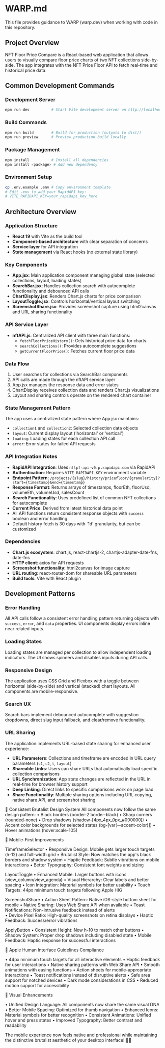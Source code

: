 # WARP.md

This file provides guidance to WARP (warp.dev) when working with code in this repository.

## Project Overview

NFT Floor Price Compare is a React-based web application that allows users to visually compare floor price charts of two NFT collections side-by-side. The app integrates with the NFT Price Floor API to fetch real-time and historical price data.

## Common Development Commands

### Development Server
```bash
npm run dev          # Start Vite development server on http://localhost:5173
```

### Build Commands
```bash
npm run build        # Build for production (outputs to dist/)
npm run preview      # Preview production build locally
```

### Package Management
```bash
npm install          # Install all dependencies
npm install <package> # Add new dependency
```

### Environment Setup
```bash
cp .env.example .env # Copy environment template
# Edit .env to add your RapidAPI key:
# VITE_RAPIDAPI_KEY=your_rapidapi_key_here
```

## Architecture Overview

### Application Structure
- **React 19** with Vite as the build tool
- **Component-based architecture** with clear separation of concerns
- **Service layer** for API integration
- **State management** via React hooks (no external state library)

### Key Components
- **App.jsx**: Main application component managing global state (selected collections, layout, loading states)
- **SearchBar.jsx**: Handles collection search with autocomplete functionality and debounced API calls
- **ChartDisplay.jsx**: Renders Chart.js charts for price comparison
- **LayoutToggle.jsx**: Controls horizontal/vertical layout switching
- **ScreenshotShare.jsx**: Provides screenshot capture using html2canvas and URL sharing functionality

### API Service Layer
- **nftAPI.js**: Centralized API client with three main functions:
  - `fetchFloorPriceHistory()`: Gets historical price data for charts
  - `searchCollections()`: Provides autocomplete suggestions
  - `getCurrentFloorPrice()`: Fetches current floor price data

### Data Flow
1. User searches for collections via SearchBar components
2. API calls are made through the nftAPI service layer
3. App.jsx manages the response data and error states
4. ChartDisplay receives collection data and renders Chart.js visualizations
5. Layout and sharing controls operate on the rendered chart container

### State Management Pattern
The app uses a centralized state pattern where App.jsx maintains:
- `collection1` and `collection2`: Selected collection data objects
- `layout`: Current display layout ('horizontal' or 'vertical')
- `loading`: Loading states for each collection API call
- `error`: Error states for failed API requests

### API Integration Notes
- **RapidAPI Integration**: Uses `nftpf-api-v0.p.rapidapi.com` via RapidAPI
- **Authentication**: Requires `VITE_RAPIDAPI_KEY` environment variable
- **Endpoint Pattern**: `/projects/{slug}/history/pricefloor/{granularity}?start={timestamp}&end={timestamp}`
- **Response Format**: Returns arrays of timestamps, floorEth, floorUsd, volumeEth, volumeUsd, salesCount
- **Search Functionality**: Uses predefined list of common NFT collections for autocomplete
- **Current Price**: Derived from latest historical data point
- All API functions return consistent response objects with `success` boolean and error handling
- Default history fetch is 30 days with '1d' granularity, but can be customized

### Dependencies
- **Chart.js ecosystem**: chart.js, react-chartjs-2, chartjs-adapter-date-fns, date-fns
- **HTTP client**: axios for API requests
- **Screenshot functionality**: html2canvas for image capture
- **URL routing**: react-router-dom for shareable URL parameters
- **Build tools**: Vite with React plugin

## Development Patterns

### Error Handling
All API calls follow a consistent error handling pattern returning objects with `success`, `error`, and `data` properties. UI components display errors inline near related inputs.

### Loading States
Loading states are managed per collection to allow independent loading indicators. The UI shows spinners and disables inputs during API calls.

### Responsive Design
The application uses CSS Grid and Flexbox with a toggle between horizontal (side-by-side) and vertical (stacked) chart layouts. All components are mobile-responsive.

### Search UX
Search bars implement debounced autocomplete with suggestion dropdowns, direct slug input fallback, and clear/remove functionality.

### URL Sharing
The application implements URL-based state sharing for enhanced user experience:
- **URL Parameters**: Collections and timeframe are encoded in URL query parameters (`c1`, `c2`, `t`, `layout`)
- **Shareable Links**: Users can share URLs that automatically load specific collection comparisons
- **URL Synchronization**: App state changes are reflected in the URL in real-time for browser history support
- **Deep Linking**: Direct links to specific comparisons work on page load
- **Share Functionality**: Multiple sharing options including URL copying, native share API, and screenshot sharing

🎯 Consistent Brutalist Design System
All components now follow the same design pattern:
•  Black borders (border-2 border-black)
•  Sharp corners (rounded-none)
•  Drop shadows (shadow-[4px_4px_0px_#000000])
•  Accent color backgrounds for selected states (bg-[var(--accent-color)])
•  Hover animations (hover:scale-105)

📱 Mobile-First Improvements

TimeframeSelector
•  Responsive Design: Mobile gets larger touch targets (h-12) and full-width grid
•  Brutalist Style: Now matches the app's black borders and shadow system
•  Haptic Feedback: Subtle vibrations on mobile interactions
•  Better Typography: Consistent font weights and sizing

LayoutToggle 
•  Enhanced Mobile: Larger buttons with icons (view_column/view_agenda)
•  Visual Hierarchy: Clear labels and better spacing
•  Icon Integration: Material symbols for better usability
•  Touch Targets: 44px minimum touch targets following Apple HIG

ScreenshotShare
•  Action Sheet Pattern: Native iOS-style bottom sheet for mobile
•  Native Sharing: Uses Web Share API when available
•  Toast Notifications: Non-intrusive feedback instead of alerts  
•  Device Pixel Ratio: High-quality screenshots on retina displays
•  Haptic Feedback: Success/error vibrations

ApplyButton
•  Consistent Height: Now h-10 to match other buttons
•  Shadow System: Proper drop shadows including disabled state
•  Mobile Feedback: Haptic response for successful interactions

🍎 Apple Human Interface Guidelines Compliance

•  44px minimum touch targets for all interactive elements
•  Haptic feedback for user interactions
•  Native sharing patterns with Web Share API
•  Smooth animations with easing functions
•  Action sheets for mobile-appropriate interactions
•  Toast notifications instead of disruptive alerts
•  Safe area support for notched devices
•  Dark mode considerations in CSS
•  Reduced motion support for accessibility

🎨 Visual Enhancements

•  Unified Design Language: All components now share the same visual DNA
•  Better Mobile Spacing: Optimized for thumb navigation
•  Enhanced Icons: Material symbols for better recognition
•  Consistent Animations: Unified hover and press states
•  Improved Typography: Better contrast and readability

The mobile experience now feels native and professional while maintaining the distinctive brutalist aesthetic of your desktop interface! 📱✨